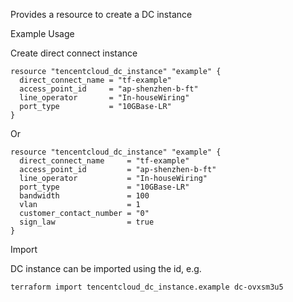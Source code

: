 Provides a resource to create a DC instance

Example Usage

Create direct connect instance

```hcl
resource "tencentcloud_dc_instance" "example" {
  direct_connect_name = "tf-example"
  access_point_id     = "ap-shenzhen-b-ft"
  line_operator       = "In-houseWiring"
  port_type           = "10GBase-LR"
}
```

Or

```hcl
resource "tencentcloud_dc_instance" "example" {
  direct_connect_name     = "tf-example"
  access_point_id         = "ap-shenzhen-b-ft"
  line_operator           = "In-houseWiring"
  port_type               = "10GBase-LR"
  bandwidth               = 100
  vlan                    = 1
  customer_contact_number = "0"
  sign_law                = true
}
```

Import

DC instance can be imported using the id, e.g.

```
terraform import tencentcloud_dc_instance.example dc-ovxsm3u5
```